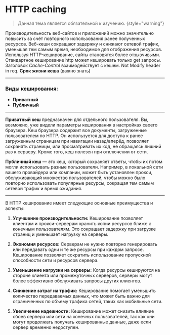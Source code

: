 # HTTP caching

> Данная тема является обязательной к изучению. {style="warning"}

Производительность веб-сайтов и приложений можно значительно повысить за счёт повторного использования ранее полученных
ресурсов. Веб-кеши сокращают задержку и снижают сетевой трафик, уменьшая тем самым время, необходимое для отображения
ресурсов. Используя HTTP-кеширование, сайты становятся более отзывчивыми. Стандартное кеширование http может кешировать
только get запросы.
Заголовок _Cache-Control_ взаимодействует с кешем.
Not Modify header in req. **Срок жизни кеша** (важно знать)

---

### Виды кеширования:

- **Приватный**
- **Публичный**

---

**Приватный кеш** предназначен для отдельного пользователя. Вы, возможно, уже видели параметры кеширования в
настройках своего браузера. Кеш браузера содержит все документы, загруженные пользователем по HTTP. Он используется для
доступа к ранее загруженным страницам при навигации назад/вперёд, позволяет сохранять страницы, или просматривать их
код, не обращаясь лишний раз к серверу. Кроме того, кеш полезен при отключении от сети.

**Публичный кеш** — это кеш, который сохраняет ответы, чтобы их потом могли использовать разные пользователи. Например,
в локальной сети вашего провайдера или компании, может быть установлен прокси, обслуживающий множество пользователей,
чтобы можно было повторно использовать популярные ресурсы, сокращая тем самым сетевой трафик и время ожидания.

---

В HTTP кеширование имеет следующие основные преимущества и аспекты:

1. **Улучшение производительности:** Кеширование позволяет клиентам и прокси-серверам хранить копии ресурсов ближе к
   конечным пользователям. Это сокращает задержку при загрузке страниц и уменьшает нагрузку на серверы.

2. **Экономия ресурсов:** Серверам не нужно повторно генерировать или передавать одни и те же ресурсы при каждом
   запросе. Кеширование позволяет сократить использование пропускной способности сети и ресурсов сервера.

3. **Уменьшение нагрузки на серверы:** Когда ресурсы кешируются на стороне клиента или промежуточных серверов, серверы
   могут более эффективно обслуживать запросы других клиентов.

4. **Снижение затрат на трафик:** Кеширование помогает уменьшить количество передаваемых данных, что может быть важно
   для ограниченных по объему трафика сетей, таких как мобильные сети.

5. **Увеличение надежности:** Кеширование может снизить влияние сбоев сервера или сети на конечных пользователей, так
   как они могут продолжать получать кешированные данные, даже если сервер временно недоступен.